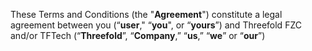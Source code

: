 These Terms and Conditions (the "**Agreement**") constitute a legal agreement between you (“**user**," “**you**", or “**yours**”) and Threefold FZC and/or TFTech  (“**Threefold**”, “**Company**,” “**us**,” “**we**” or “**our**”)